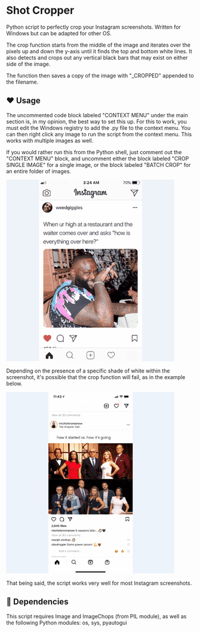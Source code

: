 # Shot Cropper
Python script to perfectly crop your Instagram screenshots. Written for Windows but can be adapted for other OS.

The crop function starts from the middle of the image and iterates over the pixels up and down the y-axis until it finds the top and bottom white lines. It also detects and crops out any vertical black bars that may exist on either side of the image.

The function then saves a copy of the image with "_CROPPED" appended to the filename.

## :heart: Usage

The uncommented code block labeled "CONTEXT MENU" under the main section is, in my opinion, the best way to set this up. For this to work, you must edit the Windows registry to add the .py file to the context menu. You can then right click any image to run the script from the context menu. This works with multiple images as well.

If you would rather run this from the Python shell, just comment out the "CONTEXT MENU" block, and uncomment either the block labeled "CROP SINGLE IMAGE" for a single image, or the block labeled "BATCH CROP" for an entire folder of images.


![memeCrop.gif](img/memeCrop.gif)


Depending on the presence of a specific shade of white within the screenshot, it's possible that the crop function will fail, as in the example below.


![memeCropError.gif](img/memeCropError.gif)


That being said, the script works very well for most Instagram screenshots.

## :snake: Dependencies

This script requires Image and ImageChops (from PIL module), as well as the following Python modules:  os, sys, pyautogui
